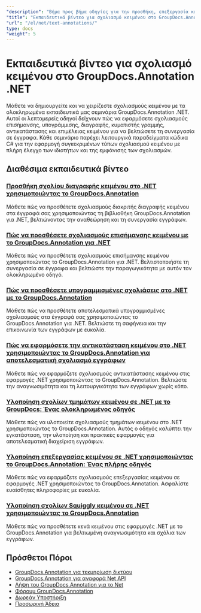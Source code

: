 ```yaml
---
"description": "Βήμα προς βήμα οδηγίες για την προσθήκη, επεξεργασία και διαχείριση σχολίων κειμένου σε έγγραφα χρησιμοποιώντας το GroupDocs.Annotation για .NET."
"title": "Εκπαιδευτικά βίντεο για σχολιασμό κειμένου στο GroupDocs.Annotation .NET"
"url": "/el/net/text-annotations/"
type: docs
"weight": 5
---
```


# Εκπαιδευτικά βίντεο για σχολιασμό κειμένου στο GroupDocs.Annotation .NET

Μάθετε να δημιουργείτε και να χειρίζεστε σχολιασμούς κειμένου με τα ολοκληρωμένα εκπαιδευτικά μας σεμινάρια GroupDocs.Annotation .NET. Αυτοί οι λεπτομερείς οδηγοί δείχνουν πώς να εφαρμόσετε σχολιασμούς επισήμανσης, υπογράμμισης, διαγραφής, κυματιστής γραμμής, αντικατάστασης και επιμέλειας κειμένου για να βελτιώσετε τη συνεργασία σε έγγραφα. Κάθε σεμινάριο παρέχει λειτουργικά παραδείγματα κώδικα C# για την εφαρμογή συγκεκριμένων τύπων σχολιασμού κειμένου με πλήρη έλεγχο των ιδιοτήτων και της εμφάνισης των σχολιασμών.

## Διαθέσιμα εκπαιδευτικά βίντεο

### [Προσθήκη σχολίου διαγραφής κειμένου στο .NET χρησιμοποιώντας το GroupDocs.Annotation](./add-text-strikeout-annotation-dotnet-groupdocs/)
Μάθετε πώς να προσθέτετε σχολιασμούς διακριτής διαγραφής κειμένου στα έγγραφά σας χρησιμοποιώντας τη βιβλιοθήκη GroupDocs.Annotation για .NET, βελτιώνοντας την αναθεώρηση και τη συνεργασία εγγράφων.

### [Πώς να προσθέσετε σχολιασμούς επισήμανσης κειμένου με το GroupDocs.Annotation για .NET](./groupdocs-annotation-net-text-highlight/)
Μάθετε πώς να προσθέτετε σχολιασμούς επισήμανσης κειμένου χρησιμοποιώντας το GroupDocs.Annotation για .NET. Βελτιστοποιήστε τη συνεργασία σε έγγραφα και βελτιώστε την παραγωγικότητα με αυτόν τον ολοκληρωμένο οδηγό.

### [Πώς να προσθέσετε υπογραμμισμένες σχολιάσεις στο .NET με το GroupDocs.Annotation](./add-underline-annotations-dotnet-groupdocs/)
Μάθετε πώς να προσθέτετε αποτελεσματικά υπογραμμισμένες σχολιασμούς στα έγγραφά σας χρησιμοποιώντας το GroupDocs.Annotation για .NET. Βελτιώστε τη σαφήνεια και την επικοινωνία των εγγράφων με ευκολία.

### [Πώς να εφαρμόσετε την αντικατάσταση κειμένου στο .NET χρησιμοποιώντας το GroupDocs.Annotation για αποτελεσματική σχολιασμό εγγράφων](./implement-text-replacement-net-groupdocs-annotation/)
Μάθετε πώς να εφαρμόζετε σχολιασμούς αντικατάστασης κειμένου στις εφαρμογές .NET χρησιμοποιώντας το GroupDocs.Annotation. Βελτιώστε την αναγνωσιμότητα και τη λειτουργικότητα των εγγράφων χωρίς κόπο.

### [Υλοποίηση σχολίων τμημάτων κειμένου σε .NET με το GroupDocs: Ένας ολοκληρωμένος οδηγός](./implement-text-fragment-annotations-net-groupdocs/)
Μάθετε πώς να υλοποιείτε σχολιασμούς τμημάτων κειμένου στο .NET χρησιμοποιώντας το GroupDocs.Annotation. Αυτός ο οδηγός καλύπτει την εγκατάσταση, την υλοποίηση και πρακτικές εφαρμογές για αποτελεσματική διαχείριση εγγράφων.

### [Υλοποίηση επεξεργασίας κειμένου σε .NET χρησιμοποιώντας το GroupDocs.Annotation: Ένας πλήρης οδηγός](./implement-text-redaction-dotnet-groupdocs-annotation/)
Μάθετε πώς να εφαρμόζετε σχολιασμούς επεξεργασίας κειμένου σε εφαρμογές .NET χρησιμοποιώντας το GroupDocs.Annotation. Ασφαλίστε ευαίσθητες πληροφορίες με ευκολία.

### [Υλοποίηση σχολίων Squiggly κειμένου σε .NET χρησιμοποιώντας το GroupDocs.Annotation](./implement-squiggly-annotations-net-groupdocs/)
Μάθετε πώς να προσθέτετε κενά κειμένου στις εφαρμογές .NET με το GroupDocs.Annotation για βελτιωμένη αναγνωσιμότητα και σχόλια των εγγράφων.

## Πρόσθετοι Πόροι

- [GroupDocs.Annotation για τεκμηρίωση δικτύου](https://docs.groupdocs.com/annotation/net/)
- [GroupDocs.Annotation για αναφορά Net API](https://reference.groupdocs.com/annotation/net/)
- [Λήψη του GroupDocs.Annotation για το Net](https://releases.groupdocs.com/annotation/net/)
- [Φόρουμ GroupDocs.Annotation](https://forum.groupdocs.com/c/annotation)
- [Δωρεάν Υποστήριξη](https://forum.groupdocs.com/)
- [Προσωρινή Άδεια](https://purchase.groupdocs.com/temporary-license/)